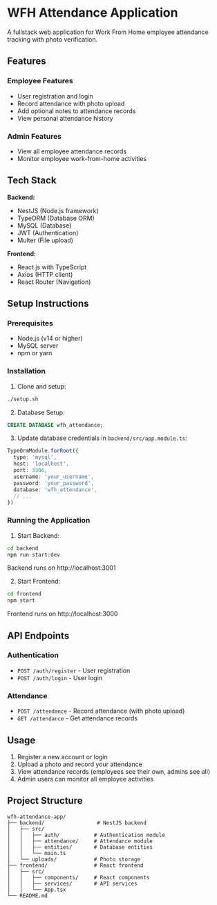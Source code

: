 # WFH Attendance Application

A fullstack web application for Work From Home employee attendance tracking with photo verification.

## Features

### Employee Features
- User registration and login
- Record attendance with photo upload
- Add optional notes to attendance records
- View personal attendance history

### Admin Features
- View all employee attendance records
- Monitor employee work-from-home activities

## Tech Stack

**Backend:**
- NestJS (Node.js framework)
- TypeORM (Database ORM)
- MySQL (Database)
- JWT (Authentication)
- Multer (File upload)

**Frontend:**
- React.js with TypeScript
- Axios (HTTP client)
- React Router (Navigation)

## Setup Instructions

### Prerequisites
- Node.js (v14 or higher)
- MySQL server
- npm or yarn

### Installation

1. Clone and setup:
```bash
./setup.sh
```

2. Database Setup:
```sql
CREATE DATABASE wfh_attendance;
```

3. Update database credentials in `backend/src/app.module.ts`:
```typescript
TypeOrmModule.forRoot({
  type: 'mysql',
  host: 'localhost',
  port: 3306,
  username: 'your_username',
  password: 'your_password',
  database: 'wfh_attendance',
  // ...
})
```

### Running the Application

1. Start Backend:
```bash
cd backend
npm run start:dev
```
Backend runs on http://localhost:3001

2. Start Frontend:
```bash
cd frontend
npm start
```
Frontend runs on http://localhost:3000

## API Endpoints

### Authentication
- `POST /auth/register` - User registration
- `POST /auth/login` - User login

### Attendance
- `POST /attendance` - Record attendance (with photo upload)
- `GET /attendance` - Get attendance records

## Usage

1. Register a new account or login
2. Upload a photo and record your attendance
3. View attendance records (employees see their own, admins see all)
4. Admin users can monitor all employee activities

## Project Structure

```
wfh-attendance-app/
├── backend/                 # NestJS backend
│   ├── src/
│   │   ├── auth/           # Authentication module
│   │   ├── attendance/     # Attendance module
│   │   ├── entities/       # Database entities
│   │   └── main.ts
│   └── uploads/            # Photo storage
├── frontend/               # React frontend
│   ├── src/
│   │   ├── components/     # React components
│   │   ├── services/       # API services
│   │   └── App.tsx
└── README.md
```

